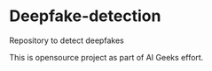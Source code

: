 # Deepfake-detection
Repository to detect deepfakes

This is opensource project as part of AI Geeks effort.
